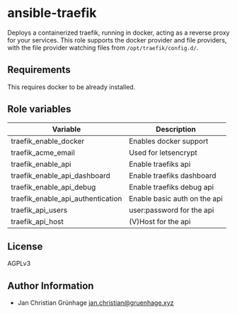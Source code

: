 ansible-traefik
===============

Deploys a containerized traefik, running in docker,
acting as a reverse proxy for your services.
This role supports the docker provider and file providers,
with the file provider watching files from `/opt/traefik/config.d/`.

Requirements
------------

This requires docker to be already installed.

Role variables
--------------

| Variable                             | Description                     |
|--------------------------------------|---------------------------------|
| traefik\_enable\_docker              | Enables docker support          |
| traefik\_acme\_email                 | Used for letsencrypt            |
| traefik\_enable\_api                 | Enable traefiks api             |
| traefik\_enable\_api\_dashboard      | Enable traefiks dashboard       |
| traefik\_enable\_api\_debug          | Enable traefiks debug api       |
| traefik\_enable\_api\_authentication | Enable basic auth on the api    |
| traefik\_api\_users                  | user:password for the api       |
| traefik\_api\_host                   | (V)Host for the api             |

License
-------

AGPLv3

Author Information
------------------

- Jan Christian Grünhage <jan.christian@gruenhage.xyz>
